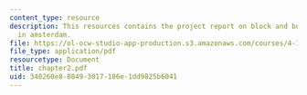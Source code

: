 ```yaml
---
content_type: resource
description: This resources contains the project report on block and building types
  in amsterdam.
file: https://ol-ocw-studio-app-production.s3.amazonaws.com/courses/4-175-case-studies-in-city-form-fall-2005/340260e888493017186e1dd9825b6041_chapter2.pdf
file_type: application/pdf
resourcetype: Document
title: chapter2.pdf
uid: 340260e8-8849-3017-186e-1dd9825b6041
---
```

